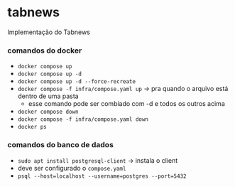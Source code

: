 # tabnews

Implementação do Tabnews


### comandos do docker
- `docker compose up`
- `docker compose up -d`
- `docker compose up -d --force-recreate`
- `docker compose -f infra/compose.yaml up` -> pra quando o arquivo está dentro de uma pasta
    - esse comando pode ser combiado com -d e todos os outros acima
- `docker compose down`
- `docker compose -f infra/compose.yaml down`
- `docker ps`


### comandos do banco de dados
- `sudo apt install postgresql-client` -> instala o client
- deve ser configurado o `compose.yaml`
- `psql --host=localhost --username=postgres --port=5432`
